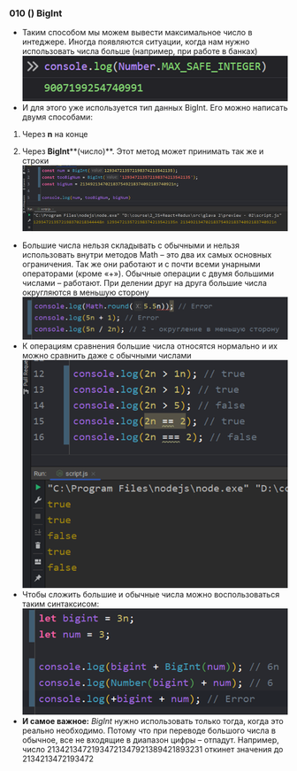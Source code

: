 ### **010 () BigInt**

- Таким способом мы можем вывести максимальное число в интеджере. Иногда появляются ситуации, когда нам нужно использовать числа больше (например, при работе в банках)
![](_png/Pasted%20image%2020220909163858.png)
- И для этого уже используется тип данных BigInt. Его можно написать двумя способами:

1) Через **n** на конце

2) Через **BigInt****(число)**. Этот метод может принимать так же и строки
![](_png/Pasted%20image%2020220909163903.png)
- Большие числа нельзя складывать с обычными и нельзя использовать внутри методов Math – это два их самых основных ограничения. Так же они работают и с почти всеми унарными операторами (кроме «+»). Обычные операции с двумя большими числами – работают. При делении друг на друга большие числа округляются в меньшую сторону
![](_png/Pasted%20image%2020220909163908.png)
- К операциям сравнения большие числа относятся нормально и их можно сравнить даже с обычными числами
![](_png/Pasted%20image%2020220909163912.png)
- Чтобы сложить большие и обычные числа можно воспользоваться таким синтаксисом:
![](_png/Pasted%20image%2020220909163917.png)
- **И самое важное:** _BigInt_ нужно использовать только тогда, когда это реально необходимо. Потому что при переводе большого числа в обычное, все не входящие в диапазон цифры – отпадут. Например, число 21342134721934721347921389421893231 откинет значения до 2134213472193472